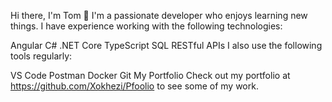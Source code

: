Hi there, I'm Tom 👋
I'm a passionate developer who enjoys learning new things. I have experience working with the following technologies:

Angular
C# .NET Core
TypeScript
SQL
RESTful APIs
I also use the following tools regularly:

VS Code
Postman
Docker
Git
My Portfolio
Check out my portfolio at https://github.com/Xokhezi/Pfoolio to see some of my work.
